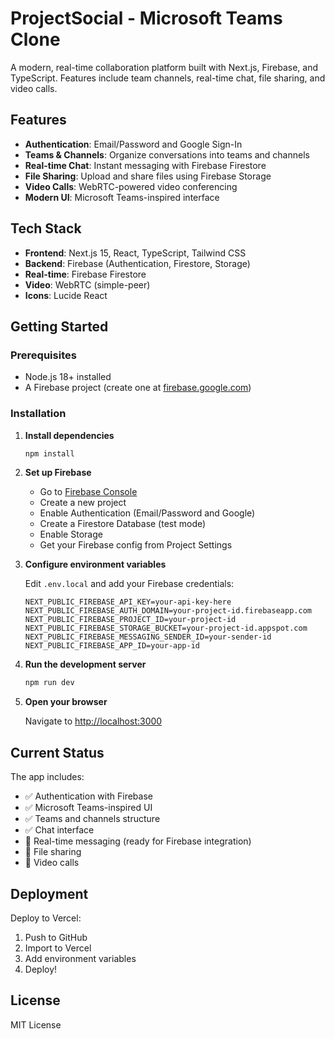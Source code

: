 # ProjectSocial - Microsoft Teams Clone

A modern, real-time collaboration platform built with Next.js, Firebase, and TypeScript. Features include team channels, real-time chat, file sharing, and video calls.

## Features

- **Authentication**: Email/Password and Google Sign-In
- **Teams & Channels**: Organize conversations into teams and channels
- **Real-time Chat**: Instant messaging with Firebase Firestore
- **File Sharing**: Upload and share files using Firebase Storage
- **Video Calls**: WebRTC-powered video conferencing
- **Modern UI**: Microsoft Teams-inspired interface

## Tech Stack

- **Frontend**: Next.js 15, React, TypeScript, Tailwind CSS
- **Backend**: Firebase (Authentication, Firestore, Storage)
- **Real-time**: Firebase Firestore
- **Video**: WebRTC (simple-peer)
- **Icons**: Lucide React

## Getting Started

### Prerequisites

- Node.js 18+ installed
- A Firebase project (create one at [firebase.google.com](https://firebase.google.com))

### Installation

1. **Install dependencies**
   ```bash
   npm install
   ```

2. **Set up Firebase**
   - Go to [Firebase Console](https://console.firebase.google.com/)
   - Create a new project
   - Enable Authentication (Email/Password and Google)
   - Create a Firestore Database (test mode)
   - Enable Storage
   - Get your Firebase config from Project Settings

3. **Configure environment variables**

   Edit `.env.local` and add your Firebase credentials:
   ```env
   NEXT_PUBLIC_FIREBASE_API_KEY=your-api-key-here
   NEXT_PUBLIC_FIREBASE_AUTH_DOMAIN=your-project-id.firebaseapp.com
   NEXT_PUBLIC_FIREBASE_PROJECT_ID=your-project-id
   NEXT_PUBLIC_FIREBASE_STORAGE_BUCKET=your-project-id.appspot.com
   NEXT_PUBLIC_FIREBASE_MESSAGING_SENDER_ID=your-sender-id
   NEXT_PUBLIC_FIREBASE_APP_ID=your-app-id
   ```

4. **Run the development server**
   ```bash
   npm run dev
   ```

5. **Open your browser**

   Navigate to [http://localhost:3000](http://localhost:3000)

## Current Status

The app includes:
- ✅ Authentication with Firebase
- ✅ Microsoft Teams-inspired UI
- ✅ Teams and channels structure
- ✅ Chat interface
- 🚧 Real-time messaging (ready for Firebase integration)
- 🚧 File sharing
- 🚧 Video calls

## Deployment

Deploy to Vercel:

1. Push to GitHub
2. Import to Vercel
3. Add environment variables
4. Deploy!

## License

MIT License
